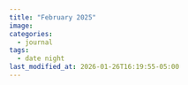 ```yaml
---
title: "February 2025"
image: 
categories:
  - journal
tags:
  - date night
last_modified_at: 2026-01-26T16:19:55-05:00
---
```





